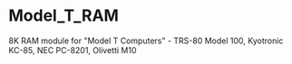 # Model_T_RAM
8K RAM module for "Model T Computers" - TRS-80 Model 100, Kyotronic KC-85, NEC PC-8201, Olivetti M10
